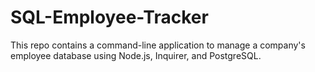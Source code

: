 # SQL-Employee-Tracker
This repo contains a command-line application to manage a company's employee database using Node.js, Inquirer, and PostgreSQL.
